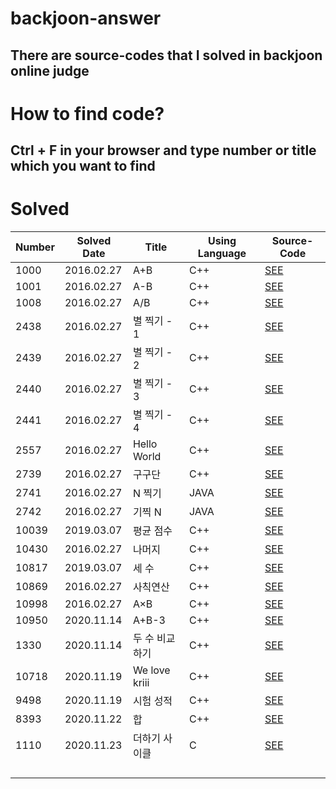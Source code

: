 # backjoon-answer
## There are source-codes that I solved in backjoon online judge

# How to find code?
## Ctrl + F in your browser and type number or title which you want to find


# Solved
| **Number**      | **Solved Date**      | **Title**                                     | **Using Language**                | **Source-Code**  |
|-----------|-----------|----------------------------------------------|-----------------------------|---|
| 1000 | 2016.02.27 | A+B  | C++ |<a href="https://github.com/EqualLove/backjoon-answer/blob/main/source-code/1000.txt" download="1000">SEE<a>                                     |                             |   |
| 1001 | 2016.02.27 | A-B  | C++ |<a href="https://github.com/EqualLove/backjoon-answer/blob/main/source-code/1001.txt" download="1001">SEE<a>                                     |                             |   |
| 1008 | 2016.02.27 | A/B  | C++ |<a href="https://github.com/EqualLove/backjoon-answer/blob/main/source-code/1008.txt" download="1008">SEE<a>                                     |                             |   |
| 2438 | 2016.02.27 | 별 찍기 - 1 | C++ |<a href="https://github.com/EqualLove/backjoon-answer/blob/main/source-code/2348.txt" download="2438">SEE<a>                               |                             |   |
| 2439 | 2016.02.27 | 별 찍기 - 2 | C++ |<a href="https://github.com/EqualLove/backjoon-answer/blob/main/source-code/2439.txt" download="2439">SEE<a>                               |                             |   |
| 2440 | 2016.02.27 | 별 찍기 - 3 | C++ |<a href="https://github.com/EqualLove/backjoon-answer/blob/main/source-code/2440.txt" download="2440">SEE<a>                               |                             |   |
| 2441 | 2016.02.27 | 별 찍기 - 4 | C++ |<a href="https://github.com/EqualLove/backjoon-answer/blob/main/source-code/2441.txt" download="2441">SEE<a>                               |                             |   |
| 2557 | 2016.02.27 | Hello World| C++ |<a href="https://github.com/EqualLove/backjoon-answer/blob/main/source-code/2557.txt" download="2557">SEE<a>                               |                             |   |
| 2739 | 2016.02.27 | 구구단| C++ |<a href="https://github.com/EqualLove/backjoon-answer/blob/main/source-code/2739.txt" download="2739">SEE<a>                                     |                             |   |
| 2741 | 2016.02.27 | N 찍기| JAVA |<a href="https://github.com/EqualLove/backjoon-answer/blob/main/source-code/2741.txt" download="2741">SEE<a>                                   |                             |   |
| 2742 | 2016.02.27 | 기찍 N| JAVA |<a href="https://github.com/EqualLove/backjoon-answer/blob/main/source-code/2742.txt" download="2742">SEE<a>                                   |                             |   |
| 10039| 2019.03.07 | 평균 점수 | C++ |<a href="https://github.com/EqualLove/backjoon-answer/blob/main/source-code/10039.txt" download="10039">SEE<a>                               |                             |   |
| 10430| 2016.02.27 | 나머지 | C++ |<a href="https://github.com/EqualLove/backjoon-answer/blob/main/source-code/10430.txt" download="10430">SEE<a>                                 |                             |   |
| 10817| 2019.03.07 | 세 수 | C++ |<a href="https://github.com/EqualLove/backjoon-answer/blob/main/source-code/10817.txt" download="10817">SEE<a>                                   |                             |   |
| 10869| 2016.02.27 | 사칙연산 | C++ |<a href="https://github.com/EqualLove/backjoon-answer/blob/main/source-code/10869.txt" download="10869">SEE<a>                                 |                             |   |
| 10998| 2016.02.27 | A×B  | C++ |<a href="https://github.com/EqualLove/backjoon-answer/blob/main/source-code/10998.txt" download="10998">SEE<a>                                   |                             |   |
| 10950| 2020.11.14 | A+B-3| C++ |<a href="https://github.com/EqualLove/backjoon-answer/blob/main/source-code/10950.txt" download="10950">SEE<a>                                   |                             |   |
| 1330 | 2020.11.14 | 두 수 비교하기 | C++ |<a href="https://github.com/EqualLove/backjoon-answer/blob/main/source-code/1330.txt" download="1330">SEE<a>                             |                             |   |
| 10718| 2020.11.19 | We love kriii | C++ |<a href="https://github.com/EqualLove/backjoon-answer/blob/main/source-code/10718.txt" download="10718">SEE<a>                         |                             |   |
| 9498 | 2020.11.19 | 시험 성적 | C++ |<a href="https://github.com/EqualLove/backjoon-answer/blob/main/source-code/9498.txt" download="9498">SEE<a>                                 |                             |   |
| 8393 | 2020.11.22 | 합    | C++ |<a href="https://github.com/EqualLove/backjoon-answer/blob/main/source-code/8393.txt" download="8393">SEE<a>                                         |                             |   |
| 1110 | 2020.11.23 | 더하기 사이클 | C |<a href="https://github.com/EqualLove/backjoon-answer/blob/main/source-code/1110.txt" download="1110">SEE<a>                                             |                             |   |
|           |           |                                              |                             |   |
|           |           |                                              |                             |   |
|           |           |                                              |                             |   |
|           |           |                                              |                             |   |

